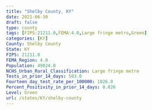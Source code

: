 ```yaml
---
title: "Shelby County, KY"
date: 2021-06-30
draft: false
type: county
tags: [FIPS:21211.0,FEMA:4.0,Large fringe metro,Green]
categories: [KY]
County: Shelby County
State: KY
FIPS: 21211.0
FEMA_Region: 4.0
Population: 49024.0
NCHS_Urban_Rural_Classification: Large fringe metro
Tests_in_prior_14_days: 503.0
Fourteen_day_test_rate_per_100000: 1026.0
Percent_Positivity_in_prior_14_days: 0.026
Level: Green
url: /states/KY/shelby-county
---
```



